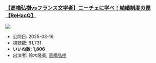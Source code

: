 ### [【高橋弘樹vsフランス文学者】ニーチェに学べ！結婚制度の罠【ReHacQ】](https://www.youtube.com/watch?v=iu7EmzThr-8)
[![](https://img.youtube.com/vi/iu7EmzThr-8/sddefault.jpg)](https://www.youtube.com/watch?v=iu7EmzThr-8)
-   公開日: 2025-03-16
-   視聴数: 81,731
-   **いいね数: 1,806**
-   出演者: 鈴木隆美, [高橋弘樹](/rehacq_fan/people/高橋弘樹 "wikilink")
